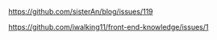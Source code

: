 https://github.com/sisterAn/blog/issues/119

https://github.com/iwalking11/front-end-knowledge/issues/1